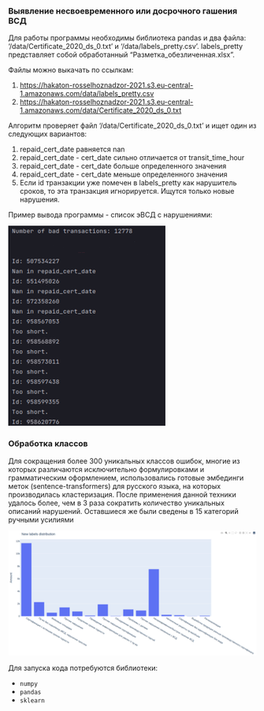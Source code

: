### Выявление несвоевременного или досрочного гашения ВСД ###
Для работы программы необходимы библиотека pandas и два файла: ‘/data/Certificate_2020_ds_0.txt’ и ‘/data/labels_pretty.csv’. labels_pretty представляет собой обработанный “Разметка_обезличенная.xlsx”.

Файлы можно выкачать по ссылкам:
1. https://hakaton-rosselhoznadzor-2021.s3.eu-central-1.amazonaws.com/data/labels_pretty.csv
2. https://hakaton-rosselhoznadzor-2021.s3.eu-central-1.amazonaws.com/data/Certificate_2020_ds_0.txt

Алгоритм проверяет файл ‘/data/Certificate_2020_ds_0.txt’ и ищет один из следующих вариантов:
1.	repaid_cert_date равняется nan
2.	repaid_cert_date - cert_date сильно отличается от transit_time_hour
3.	repaid_cert_date - cert_date больше определенного значения
4.	repaid_cert_date - cert_date меньше определенного значения
5.	Если id транзакции уже помечен в labels_pretty как нарушитель сроков, то эта транзакция игнорируется. Ищутся только новые нарушения.

Пример вывода программы - список эВСД с нарушениями: 

![time_anomaly](readme_stuff/Screenshot_114.png)

### Обработка классов

Для сокращения более 300 уникальных классов ошибок, многие из которых различаются исключительно формулировками и грамматическим оформлением,  использовались готовые эмбединги меток (sentence-transformers) для русского языка, на которых производилась кластеризация.
После применения данной техники удалось более, чем в 3 раза сократить количество уникальных описаний нарушений. Оставшиеся же были сведены в 15 категорий ручными усилиями

![lbeling](readme_stuff/labeling.bmp)

Для запуска кода потребуются библиотеки:
* ``numpy``
* ``pandas``
* ``sklearn``